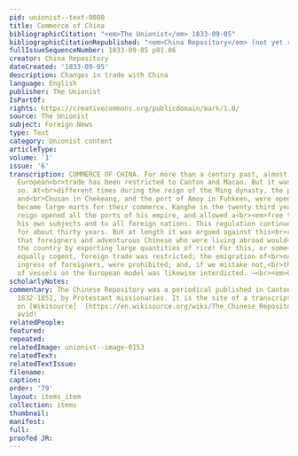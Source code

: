 ```yaml
---
pid: unionist--text-0080
title: Commerce of China
bibliographicCitation: "<em>The Unionist</em> 1833-09-05"
bibliographicCitationRepublished: "<em>China Repository</em> (not yet researched)"
fullIssueSequenceNumber: 1833-09-05 p01.06
creator: China Repository
dateCreated: '1833-09-05'
description: Changes in trade with China
language: English
publisher: The Unionist
IsPartOf: 
rights: https://creativecommons.org/publicdomain/mark/1.0/
source: The Unionist
subject: Foreign News
type: Text
category: Unionist content
articleType: 
volume: '1'
issue: '6'
transcription: COMMERCE OF CHINA. For more than a century past, almost the whole of
  European<br>trade has been restricted to Canton and Macao. But it was not always
  so. At<br>different times during the reign of the Ming dynasty, the ports of Ningpo
  and<br>Chusan in Chekeang, and the port of Amoy in Fuhkeen, were opened to Europeans,<br>and
  became large marts for their commerce. Kanghe in the twenty third year of<br>his
  reign opened all the ports of his empire, and allowed a<br><em>free trade</em>to
  his own subjects and to all foreign nations. This regulation continued in<br>force
  for about thirty years. But at length it was argued against this<br>regulation,
  that foreigners and adventurous Chinese who were living abroad would<br>improverish
  the country by exporting large quantities of rice! For this, or some<br>other reasons
  equally cogent, foreign trade was restricted; the emigration of<br>natives and the
  ingress of foreigners, were prohibited; and, if we mistake not,<br>the building
  of vessels on the European model was likewise interdicted. —<br><em>Chinese Rep.</em>
scholarlyNotes: 
commentary: The Chinese Repository was a periodical published in Canton, China, from
  1832-1851, by Protestant missionaries. It is the site of a transcription project
  on [Wikisource]  (https://en.wikisource.org/wiki/The_Chinese_Repository) for the
  avid!
relatedPeople: 
featured: 
repeated: 
relatedImage: unionist--image-0153
relatedText: 
relatedTextIssue: 
filename: 
caption: 
order: '79'
layout: items_item
collection: items
thumbnail: 
manifest: 
full: 
proofed JR: 
---
```

